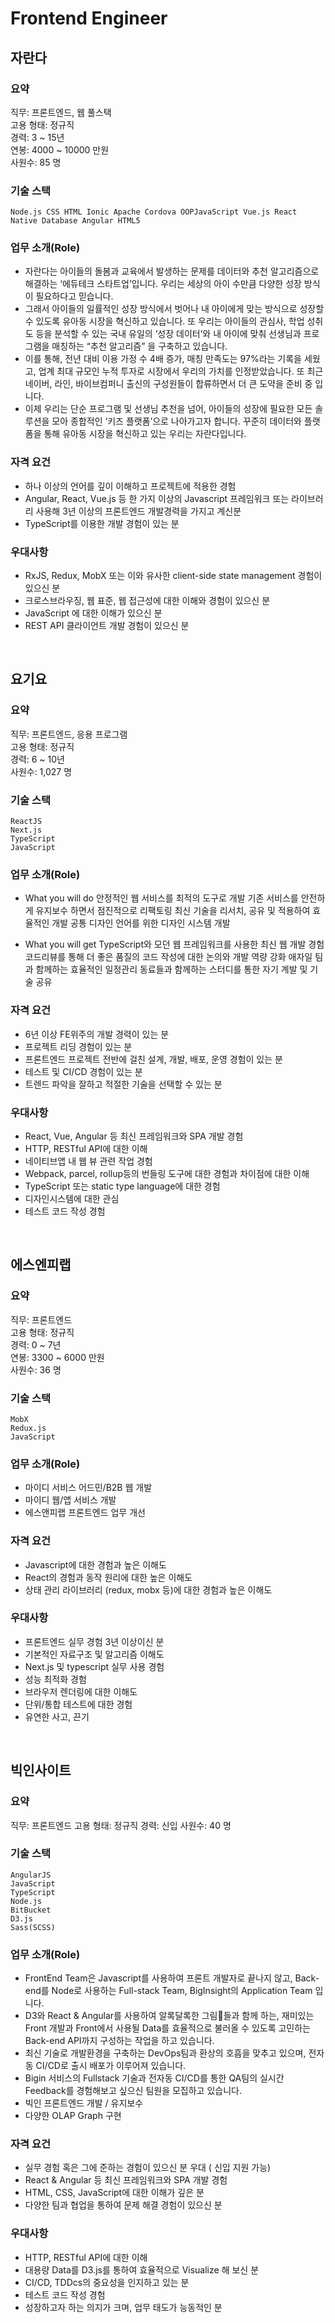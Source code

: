 # Frontend Engineer

## 자란다

### 요약
직무:	프론트엔드, 웹 풀스택   
고용 형태:	정규직   
경력:	3 ~ 15년   
연봉:	4000 ~ 10000 만원  
사원수:	85 명   

### 기술 스택
    Node.js CSS HTML Ionic Apache Cordova OOPJavaScript Vue.js React Native Database Angular HTML5

### 업무 소개(Role)
- 자란다는 아이들의 돌봄과 교육에서 발생하는 문제를 데이터와 추천 알고리즘으로 해결하는 ‘에듀테크 스타트업’입니다. 우리는 세상의 아이 수만큼 다양한 성장 방식이 필요하다고 믿습니다.
- 그래서 아이들의 일률적인 성장 방식에서 벗어나 내 아이에게 맞는 방식으로 성장할 수 있도록 유아동 시장을 혁신하고 있습니다. 또 우리는 아이들의 관심사, 학업 성취도 등을 분석할 수 있는 국내 유일의 ‘성장 데이터’와 내 아이에 맞춰 선생님과 프로그램을 매칭하는 “추천 알고리즘” 을 구축하고 있습니다.
- 이를 통해, 전년 대비 이용 가정 수 4배 증가, 매칭 만족도는 97%라는 기록을 세웠고, 업계 최대 규모인 누적 투자로 시장에서 우리의 가치를 인정받았습니다. 또 최근 네이버, 라인, 바이브컴퍼니 출신의 구성원들이 합류하면서 더 큰 도약을 준비 중 입니다.
- 이제 우리는 단순 프로그램 및 선생님 추천을 넘어, 아이들의 성장에 필요한 모든 솔루션을 모아 종합적인 ‘키즈 플랫폼’으로 나아가고자 합니다. 꾸준히 데이터와 플랫폼을 통해 유아동 시장을 혁신하고 있는 우리는
자란다입니다.


### 자격 요건
- 하나 이상의 언어를 깊이 이해하고 프로젝트에 적용한 경험   
- Angular, React, Vue.js 등 한 가지 이상의 Javascript 프레임워크 또는 라이브러리 사용해 3년 이상의 프론트엔드 개발경력을 가지고 계신분   
- TypeScript를 이용한 개발 경험이 있는 분   

### 우대사항
- RxJS, Redux, MobX 또는 이와 유사한 client-side state management 경험이 있으신 분   
- 크로스브라우징, 웹 표준, 웹 접근성에 대한 이해와 경험이 있으신 분   
- JavaScript 에 대한 이해가 있으신 분   
- REST API 클라이언트 개발 경험이 있으신 분   

<br>

## 요기요

### 요약
직무:	프론트엔드, 응용 프로그램   
고용 형태:	정규직   
경력:	6 ~ 10년   
사원수:	1,027 명   


### 기술 스택
    ReactJS
    Next.js
    TypeScript 
    JavaScript

### 업무 소개(Role)
- What you will do
    안정적인 웹 서비스를 최적의 도구로 개발
    기존 서비스를 안전하게 유지보수 하면서 점진적으로 리팩토링
    최신 기술을 리서치, 공유 및 적용하여 효율적인 개발
    공통 디자인 언어를 위한 디자인 시스템 개발


- What you will get
    TypeScript와 모던 웹 프레임워크를 사용한 최신 웹 개발 경험
    코드리뷰를 통해 더 좋은 품질의 코드 작성에 대한 논의와 개발 역량 강화
    애자일 팀과 함께하는 효율적인 일정관리
    동료들과 함께하는 스터디를 통한 자기 계발 및 기술 공유

### 자격 요건
- 6년 이상 FE위주의 개발 경력이 있는 분
- 프로젝트 리딩 경험이 있는 분
- 프론트엔드 프로젝트 전반에 걸친 설계, 개발, 배포, 운영 경험이 있는 분
- 테스트 및 CI/CD 경험이 있는 분
- 트렌드 파악을 잘하고 적절한 기술을 선택할 수 있는 분

### 우대사항
- React, Vue, Angular 등 최신 프레임워크와 SPA 개발 경험
- HTTP, RESTful API에 대한 이해
- 네이티브앱 내 웹 뷰 관련 작업 경험
- Webpack, parcel, rollup등의 번들링 도구에 대한 경험과 차이점에 대한 이해
- TypeScript 또는 static type language에 대한 경험
- 디자인시스템에 대한 관심
- 테스트 코드 작성 경험

<br>

## 에스엔피랩

### 요약
직무:	프론트엔드   
고용 형태:	정규직   
경력:	0 ~ 7년   
연봉:	3300 ~ 6000 만원   
사원수:	36 명   

### 기술 스택
    MobX
    Redux.js
    JavaScript

### 업무 소개(Role)
- 마이디 서비스 어드민/B2B 웹 개발
- 마이디 웹/앱 서비스 개발
- 에스앤피랩 프론트엔드 업무 개선


### 자격 요건
- Javascript에 대한 경험과 높은 이해도
- React의 경험과 동작 원리에 대한 높은 이해도
- 상태 관리 라이브러리 (redux, mobx 등)에 대한 경험과 높은 이해도

### 우대사항
- 프론트엔드 실무 경험 3년 이상이신 분
- 기본적인 자료구조 및 알고리즘 이해도
- Next.js 및 typescript 실무 사용 경험
- 성능 최적화 경험
- 브라우저 렌더링에 대한 이해도
- 단위/통합 테스트에 대한 경험
- 유연한 사고, 끈기

<br>

## 빅인사이트

### 요약
직무:	프론트엔드
고용 형태:	정규직
경력:	신입
사원수:	40 명

### 기술 스택
    AngularJS
    JavaScript
    TypeScript
    Node.js
    BitBucket
    D3.js
    Sass(SCSS)

### 업무 소개(Role)
- FrontEnd Team은 Javascript를 사용하여 프론트 개발자로 끝나지 않고, Back-end를 Node로 사용하는 Full-stack Team, BigInsight의 Application Team 입니다.
- D3와 React & Angular를 사용하여 알록달록한 그림🎨들과 함께 하는, 재미있는 Front 개발과 Front에서 사용될 Data를 효율적으로 불러올 수 있도록 고민하는 Back-end API까지 구성하는 작업을 하고 있습니다.
- 최신 기술로 개발환경을 구축하는 DevOps팀과 환상의 호흡을 맞추고 있으며, 전자동 CI/CD로 출시 배포가 이루어져 있습니다.
- Bigin 서비스의 Fullstack 기술과 전자동 CI/CD를 통한 QA팀의 실시간 Feedback를 경험해보고 싶으신 팀원을 모집하고 있습니다.
- 빅인 프론트엔드 개발 / 유지보수
- 다양한 OLAP Graph 구현

### 자격 요건
- 실무 경험 혹은 그에 준하는 경험이 있으신 분 우대 ( 신입 지원 가능)
- React & Angular 등 최신 프레임워크와 SPA 개발 경험
- HTML, CSS, JavaScript에 대한 이해가 깊은 분
- 다양한 팀과 협업을 통하여 문제 해결 경험이 있으신 분

### 우대사항
- HTTP, RESTful API에 대한 이해
- 대용량 Data를 D3.js를 통하여 효율적으로 Visualize 해 보신 분
- CI/CD, TDDcs의 중요성을 인지하고 있는 분
- 테스트 코드 작성 경험
- 성장하고자 하는 의지가 크며, 업무 태도가 능동적인 분
